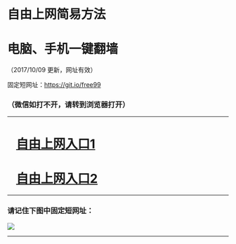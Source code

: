 ﻿# 自由上网简易方法

# 电脑、手机一键翻墙

（2017/10/09 更新，网址有效）

固定短网址：https://git.io/free99

### （微信如打不开，请转到浏览器打开）


***





# &nbsp;&nbsp; <a href="http://ft52177587.fwq-tz-1001.info/fwqtz01.html?t=100900124140 " target="_blank">自由上网入口1</a>
# &nbsp;&nbsp; <a href="http://ft2324212458.fwq-tz-1002.info/fwqtz02.html?t=10090011136 " target="_blank">自由上网入口2</a>
***

### 请记住下图中固定短网址：

<img src="https://s3-us-west-2.amazonaws.com/fwq-1001/yjfq-20170905okok.png" /> 


***

